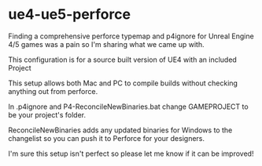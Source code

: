 # ue4-ue5-perforce

Finding a comprehensive perforce typemap and p4ignore for Unreal Engine 4/5 games was a pain so I'm sharing what we came up with.

This configuration is for a source built version of UE4 with an included Project

This setup allows both Mac and PC to compile builds without checking anything out from perforce.

In .p4ignore and P4-ReconcileNewBinaries.bat change GAMEPROJECT to be your project's folder.

ReconcileNewBinaries adds any updated binaries for Windows to the changelist so you can push it to Perforce for your designers.

I'm sure this setup isn't perfect so please let me know if it can be improved!
